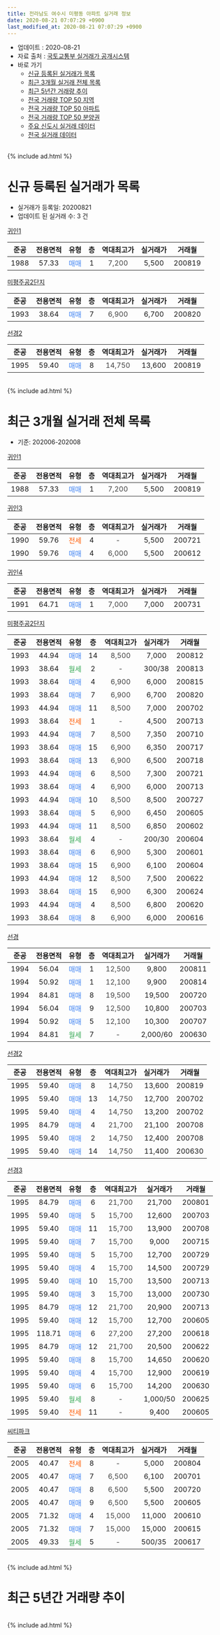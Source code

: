 ```yaml
---
title: 전라남도 여수시 미평동 아파트 실거래 정보
date: 2020-08-21 07:07:29 +0900
last_modified_at: 2020-08-21 07:07:29 +0900
---
```


* 업데이트 : 2020-08-21
* 자료 출처 : [국토교통부 실거래가 공개시스템](http://rt.molit.go.kr)
* 바로 가기
    * [신규 등록된 실거래가 목록](#신규-등록된-실거래가-목록)
    * [최근 3개월 실거래 전체 목록](#최근-3개월-실거래-전체-목록)
    * [최근 5년간 거래량 추이](#최근-5년간-거래량-추이)
    * [전국 거래량 TOP 50 지역](https://inasie.github.io/apt-trade-info/최근-3개월-전국에서-가장-거래가-많이-발생한-지역)
    * [전국 거래량 TOP 50 아파트](https://inasie.github.io/apt-trade-info/최근-3개월-전국에서-가장-거래가-많이-발생한-아파트)
    * [전국 거래량 TOP 50 분양권](https://inasie.github.io/apt-trade-info/최근-3개월-전국에서-가장-거래가-많이-발생한-분양권)
    * [주요 신도시 실거래 데이터](https://inasie.github.io/apt-trade-info/주요-신도시)
    * [전국 실거래 데이터](https://inasie.github.io/apt-trade-info/전국)
<br>
{% include ad.html %}
<br>

# 신규 등록된 실거래가 목록
* 실거래가 등록일: 20200821
* 업데이트 된 실거래 수: 3 건


[귀인1](https://search.naver.com/search.naver?query=%EC%A0%84%EB%9D%BC%EB%82%A8%EB%8F%84+%EC%97%AC%EC%88%98%EC%8B%9C+%EB%AF%B8%ED%8F%89%EB%8F%99+%EA%B7%80%EC%9D%B81)

|준공|전용면적|유형|층|역대최고가|실거래가|거래월|
|:---:|:---:|:---:|:---:|:---:|:---:|:---:|
|1988|57.33|<span style="color:#4285f3">매매</span>|1|<span style="color:#444444">7,200</span>|5,500|200819|

[미평주공2단지](https://search.naver.com/search.naver?query=%EC%A0%84%EB%9D%BC%EB%82%A8%EB%8F%84+%EC%97%AC%EC%88%98%EC%8B%9C+%EB%AF%B8%ED%8F%89%EB%8F%99+%EB%AF%B8%ED%8F%89%EC%A3%BC%EA%B3%B52%EB%8B%A8%EC%A7%80)

|준공|전용면적|유형|층|역대최고가|실거래가|거래월|
|:---:|:---:|:---:|:---:|:---:|:---:|:---:|
|1993|38.64|<span style="color:#4285f3">매매</span>|7|<span style="color:#444444">6,900</span>|6,700|200820|

[선경2](https://search.naver.com/search.naver?query=%EC%A0%84%EB%9D%BC%EB%82%A8%EB%8F%84+%EC%97%AC%EC%88%98%EC%8B%9C+%EB%AF%B8%ED%8F%89%EB%8F%99+%EC%84%A0%EA%B2%BD2)

|준공|전용면적|유형|층|역대최고가|실거래가|거래월|
|:---:|:---:|:---:|:---:|:---:|:---:|:---:|
|1995|59.40|<span style="color:#4285f3">매매</span>|8|<span style="color:#444444">14,750</span>|13,600|200819|


<br>
{% include ad.html %}
<br>

# 최근 3개월 실거래 전체 목록
* 기준: 202006-202008


[귀인1](https://search.naver.com/search.naver?query=%EC%A0%84%EB%9D%BC%EB%82%A8%EB%8F%84+%EC%97%AC%EC%88%98%EC%8B%9C+%EB%AF%B8%ED%8F%89%EB%8F%99+%EA%B7%80%EC%9D%B81)

|준공|전용면적|유형|층|역대최고가|실거래가|거래월|
|:---:|:---:|:---:|:---:|:---:|:---:|:---:|
|1988|57.33|<span style="color:#4285f3">매매</span>|1|<span style="color:#444444">7,200</span>|5,500|200819|

[귀인3](https://search.naver.com/search.naver?query=%EC%A0%84%EB%9D%BC%EB%82%A8%EB%8F%84+%EC%97%AC%EC%88%98%EC%8B%9C+%EB%AF%B8%ED%8F%89%EB%8F%99+%EA%B7%80%EC%9D%B83)

|준공|전용면적|유형|층|역대최고가|실거래가|거래월|
|:---:|:---:|:---:|:---:|:---:|:---:|:---:|
|1990|59.76|<span style="color:#ff5a00">전세</span>|4|<span style="color:#444444">-</span>|5,500|200721|
|1990|59.76|<span style="color:#4285f3">매매</span>|4|<span style="color:#444444">6,000</span>|5,500|200612|

[귀인4](https://search.naver.com/search.naver?query=%EC%A0%84%EB%9D%BC%EB%82%A8%EB%8F%84+%EC%97%AC%EC%88%98%EC%8B%9C+%EB%AF%B8%ED%8F%89%EB%8F%99+%EA%B7%80%EC%9D%B84)

|준공|전용면적|유형|층|역대최고가|실거래가|거래월|
|:---:|:---:|:---:|:---:|:---:|:---:|:---:|
|1991|64.71|<span style="color:#4285f3">매매</span>|1|<span style="color:#444444">7,000</span>|7,000|200731|

[미평주공2단지](https://search.naver.com/search.naver?query=%EC%A0%84%EB%9D%BC%EB%82%A8%EB%8F%84+%EC%97%AC%EC%88%98%EC%8B%9C+%EB%AF%B8%ED%8F%89%EB%8F%99+%EB%AF%B8%ED%8F%89%EC%A3%BC%EA%B3%B52%EB%8B%A8%EC%A7%80)

|준공|전용면적|유형|층|역대최고가|실거래가|거래월|
|:---:|:---:|:---:|:---:|:---:|:---:|:---:|
|1993|44.94|<span style="color:#4285f3">매매</span>|14|<span style="color:#444444">8,500</span>|7,000|200812|
|1993|38.64|<span style="color:#34a853">월세</span>|2|<span style="color:#444444">-</span>|300/38|200813|
|1993|38.64|<span style="color:#4285f3">매매</span>|4|<span style="color:#444444">6,900</span>|6,000|200815|
|1993|38.64|<span style="color:#4285f3">매매</span>|7|<span style="color:#444444">6,900</span>|6,700|200820|
|1993|44.94|<span style="color:#4285f3">매매</span>|11|<span style="color:#444444">8,500</span>|7,000|200702|
|1993|38.64|<span style="color:#ff5a00">전세</span>|1|<span style="color:#444444">-</span>|4,500|200713|
|1993|44.94|<span style="color:#4285f3">매매</span>|7|<span style="color:#444444">8,500</span>|7,350|200710|
|1993|38.64|<span style="color:#4285f3">매매</span>|15|<span style="color:#444444">6,900</span>|6,350|200717|
|1993|38.64|<span style="color:#4285f3">매매</span>|13|<span style="color:#444444">6,900</span>|6,500|200718|
|1993|44.94|<span style="color:#4285f3">매매</span>|6|<span style="color:#444444">8,500</span>|7,300|200721|
|1993|38.64|<span style="color:#4285f3">매매</span>|4|<span style="color:#444444">6,900</span>|6,000|200713|
|1993|44.94|<span style="color:#4285f3">매매</span>|10|<span style="color:#444444">8,500</span>|8,500|200727|
|1993|38.64|<span style="color:#4285f3">매매</span>|5|<span style="color:#444444">6,900</span>|6,450|200605|
|1993|44.94|<span style="color:#4285f3">매매</span>|11|<span style="color:#444444">8,500</span>|6,850|200602|
|1993|38.64|<span style="color:#34a853">월세</span>|4|<span style="color:#444444">-</span>|200/30|200604|
|1993|38.64|<span style="color:#4285f3">매매</span>|6|<span style="color:#444444">6,900</span>|5,300|200601|
|1993|38.64|<span style="color:#4285f3">매매</span>|15|<span style="color:#444444">6,900</span>|6,100|200604|
|1993|44.94|<span style="color:#4285f3">매매</span>|12|<span style="color:#444444">8,500</span>|7,500|200622|
|1993|38.64|<span style="color:#4285f3">매매</span>|15|<span style="color:#444444">6,900</span>|6,300|200624|
|1993|44.94|<span style="color:#4285f3">매매</span>|4|<span style="color:#444444">8,500</span>|6,800|200620|
|1993|38.64|<span style="color:#4285f3">매매</span>|8|<span style="color:#444444">6,900</span>|6,000|200616|

[선경](https://search.naver.com/search.naver?query=%EC%A0%84%EB%9D%BC%EB%82%A8%EB%8F%84+%EC%97%AC%EC%88%98%EC%8B%9C+%EB%AF%B8%ED%8F%89%EB%8F%99+%EC%84%A0%EA%B2%BD)

|준공|전용면적|유형|층|역대최고가|실거래가|거래월|
|:---:|:---:|:---:|:---:|:---:|:---:|:---:|
|1994|56.04|<span style="color:#4285f3">매매</span>|1|<span style="color:#444444">12,500</span>|9,800|200811|
|1994|50.92|<span style="color:#4285f3">매매</span>|1|<span style="color:#444444">12,100</span>|9,900|200814|
|1994|84.81|<span style="color:#4285f3">매매</span>|8|<span style="color:#444444">19,500</span>|19,500|200720|
|1994|56.04|<span style="color:#4285f3">매매</span>|9|<span style="color:#444444">12,500</span>|10,800|200703|
|1994|50.92|<span style="color:#4285f3">매매</span>|5|<span style="color:#444444">12,100</span>|10,300|200707|
|1994|84.81|<span style="color:#34a853">월세</span>|7|<span style="color:#444444">-</span>|2,000/60|200630|

[선경2](https://search.naver.com/search.naver?query=%EC%A0%84%EB%9D%BC%EB%82%A8%EB%8F%84+%EC%97%AC%EC%88%98%EC%8B%9C+%EB%AF%B8%ED%8F%89%EB%8F%99+%EC%84%A0%EA%B2%BD2)

|준공|전용면적|유형|층|역대최고가|실거래가|거래월|
|:---:|:---:|:---:|:---:|:---:|:---:|:---:|
|1995|59.40|<span style="color:#4285f3">매매</span>|8|<span style="color:#444444">14,750</span>|13,600|200819|
|1995|59.40|<span style="color:#4285f3">매매</span>|13|<span style="color:#444444">14,750</span>|12,700|200702|
|1995|59.40|<span style="color:#4285f3">매매</span>|4|<span style="color:#444444">14,750</span>|13,200|200702|
|1995|84.79|<span style="color:#4285f3">매매</span>|4|<span style="color:#444444">21,700</span>|21,100|200708|
|1995|59.40|<span style="color:#4285f3">매매</span>|2|<span style="color:#444444">14,750</span>|12,400|200708|
|1995|59.40|<span style="color:#4285f3">매매</span>|14|<span style="color:#444444">14,750</span>|11,400|200630|

[선경3](https://search.naver.com/search.naver?query=%EC%A0%84%EB%9D%BC%EB%82%A8%EB%8F%84+%EC%97%AC%EC%88%98%EC%8B%9C+%EB%AF%B8%ED%8F%89%EB%8F%99+%EC%84%A0%EA%B2%BD3)

|준공|전용면적|유형|층|역대최고가|실거래가|거래월|
|:---:|:---:|:---:|:---:|:---:|:---:|:---:|
|1995|84.79|<span style="color:#4285f3">매매</span>|6|<span style="color:#444444">21,700</span>|21,700|200801|
|1995|59.40|<span style="color:#4285f3">매매</span>|5|<span style="color:#444444">15,700</span>|12,600|200703|
|1995|59.40|<span style="color:#4285f3">매매</span>|11|<span style="color:#444444">15,700</span>|13,900|200708|
|1995|59.40|<span style="color:#4285f3">매매</span>|7|<span style="color:#444444">15,700</span>|9,000|200715|
|1995|59.40|<span style="color:#4285f3">매매</span>|5|<span style="color:#444444">15,700</span>|12,700|200729|
|1995|59.40|<span style="color:#4285f3">매매</span>|4|<span style="color:#444444">15,700</span>|14,500|200729|
|1995|59.40|<span style="color:#4285f3">매매</span>|10|<span style="color:#444444">15,700</span>|13,500|200713|
|1995|59.40|<span style="color:#4285f3">매매</span>|3|<span style="color:#444444">15,700</span>|13,000|200730|
|1995|84.79|<span style="color:#4285f3">매매</span>|12|<span style="color:#444444">21,700</span>|20,900|200713|
|1995|59.40|<span style="color:#4285f3">매매</span>|12|<span style="color:#444444">15,700</span>|12,700|200605|
|1995|118.71|<span style="color:#4285f3">매매</span>|6|<span style="color:#444444">27,200</span>|27,200|200618|
|1995|84.79|<span style="color:#4285f3">매매</span>|12|<span style="color:#444444">21,700</span>|20,500|200622|
|1995|59.40|<span style="color:#4285f3">매매</span>|8|<span style="color:#444444">15,700</span>|14,650|200620|
|1995|59.40|<span style="color:#4285f3">매매</span>|4|<span style="color:#444444">15,700</span>|12,900|200619|
|1995|59.40|<span style="color:#4285f3">매매</span>|6|<span style="color:#444444">15,700</span>|14,200|200630|
|1995|59.40|<span style="color:#34a853">월세</span>|8|<span style="color:#444444">-</span>|1,000/50|200625|
|1995|59.40|<span style="color:#ff5a00">전세</span>|11|<span style="color:#444444">-</span>|9,400|200605|


<script async src="//pagead2.googlesyndication.com/pagead/js/adsbygoogle.js"></script>
<!-- 기본 -->
<ins class="adsbygoogle"
     style="display:block"
     data-ad-client="ca-pub-2446590836940007"
     data-ad-slot="1659523306"
     data-ad-format="auto"
     data-full-width-responsive="true"></ins>
<script>
(adsbygoogle = window.adsbygoogle || []).push({});
</script>


[씨티파크](https://search.naver.com/search.naver?query=%EC%A0%84%EB%9D%BC%EB%82%A8%EB%8F%84+%EC%97%AC%EC%88%98%EC%8B%9C+%EB%AF%B8%ED%8F%89%EB%8F%99+%EC%94%A8%ED%8B%B0%ED%8C%8C%ED%81%AC)

|준공|전용면적|유형|층|역대최고가|실거래가|거래월|
|:---:|:---:|:---:|:---:|:---:|:---:|:---:|
|2005|40.47|<span style="color:#ff5a00">전세</span>|8|<span style="color:#444444">-</span>|5,000|200804|
|2005|40.47|<span style="color:#4285f3">매매</span>|7|<span style="color:#444444">6,500</span>|6,100|200701|
|2005|40.47|<span style="color:#4285f3">매매</span>|8|<span style="color:#444444">6,500</span>|5,500|200720|
|2005|40.47|<span style="color:#4285f3">매매</span>|9|<span style="color:#444444">6,500</span>|5,500|200605|
|2005|71.32|<span style="color:#4285f3">매매</span>|4|<span style="color:#444444">15,000</span>|11,000|200610|
|2005|71.32|<span style="color:#4285f3">매매</span>|7|<span style="color:#444444">15,000</span>|15,000|200615|
|2005|49.33|<span style="color:#34a853">월세</span>|5|<span style="color:#444444">-</span>|500/35|200617|


<br>
{% include ad.html %}
<br>

# 최근 5년간 거래량 추이


<div style="width:100%;">
    <canvas id="deal_progress" height="200"></canvas>
</div>

<script>
new Chart(document.getElementById("deal_progress"), {
    type: 'line',
    data: {
        labels: ['201508','201509','201510','201511','201512','201601','201602','201603','201604','201605','201606','201607','201608','201609','201610','201611','201612','201701','201702','201703','201704','201705','201706','201707','201708','201709','201710','201711','201712','201801','201802','201803','201804','201805','201806','201807','201808','201809','201810','201811','201812','201901','201902','201903','201904','201905','201906','201907','201908','201909','201910','201911','201912','202001','202002','202003','202004','202005','202006','202007','202008'],
        datasets: [{
            label: '매매',
            pointRadius: 1,
            data: [12, 8, 15, 11, 12, 10, 23, 18, 20, 13, 17, 12, 18, 13, 22, 17, 14, 10, 14, 22, 16, 18, 19, 18, 20, 24, 9, 14, 17, 19, 11, 18, 13, 17, 17, 13, 12, 13, 19, 15, 10, 12, 11, 20, 22, 17, 19, 20, 12, 16, 20, 10, 20, 22, 23, 19, 21, 21, 19, 25, 8],
            borderColor: "rgba(255, 201, 14, 1)",
            backgroundColor: "rgba(255, 201, 14, 0.5)",
            fill: false,
            lineTension: 0
        },{
            label: '전월세',
            pointRadius: 1,
            data: [0, 2, 4, 2, 3, 7, 0, 3, 6, 4, 3, 2, 1, 2, 7, 5, 3, 4, 7, 5, 3, 3, 6, 2, 4, 5, 2, 6, 5, 6, 4, 2, 6, 1, 3, 2, 1, 0, 2, 3, 2, 3, 4, 4, 8, 6, 0, 2, 6, 3, 5, 3, 5, 3, 4, 8, 4, 0, 5, 2, 2],
            borderColor: "rgba(0, 141, 185, 1)",
            backgroundColor: "rgba(0, 141, 185, 0.5)",
            fill: false,
            lineTension: 0
        }
        ]
    },
    options: {
        responsive: true,
        title: {
            display: false
        },
        tooltips: {
            mode: 'index',
            intersect: false
        },
        hover: {
            mode: 'nearest',
            intersect: true
        },
        scales: {
            xAxes: [{
                display: true,
                scaleLabel: {
                    display: true,
                    labelString: '년/월'
                }
            }],
            yAxes: [{
                display: true,
                ticks: {
                    suggestedMin: 0,
                },
                scaleLabel: {
                    display: true,
                    labelString: '실거래 수'
                }
            }]
        }
    }
});

</script>


<br>
{% include ad.html %}
<br>

